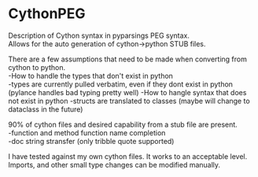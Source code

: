 # CythonPEG

Description of Cython syntax in pyparsings PEG syntax.  
Allows for the auto generation of cython->python STUB files.  

There are a few assumptions that need to be made when converting from cython to python.  
-How to handle the types that don't exist in python  
    -types are currently pulled verbatim, even if they dont exist in python (pylance handles bad typing pretty well)
-How to hangle syntax that does not exist in python
    -structs are translated to classes (maybe will change to dataclass in the future)

90% of cython files and desired capability from a stub file are present.  
-function and method function name completion   
-doc string stransfer (only tribble quote supported)  

I have tested against my own cython files.  It works to an acceptable level.  
Imports, and other small type changes can be modified manually.  